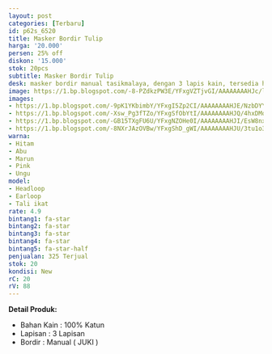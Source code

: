 ```yaml
---
layout: post
categories: [Terbaru]
id: p62s_6520
title: Masker Bordir Tulip
harga: '20.000'
persen: 25% off
diskon: '15.000'
stok: 20pcs
subtitle: Masker Bordir Tulip
desk: masker bordir manual tasikmalaya, dengan 3 lapis kain, tersedia headloop dan earloop.
image: https://1.bp.blogspot.com/-8-PZdkzPW3E/YFxgVZTjvGI/AAAAAAAAHJc/lQJk1oau84Is0udB_ZEZwKHWt5NCGZ8qgCLcBGAsYHQ/s320/utama.jpg
images:
- https://1.bp.blogspot.com/-9pK1YKbimbY/YFxgI5Zp2CI/AAAAAAAAHJE/NzbDYYCTVgEM3fU9WCSVC11PcfuJy5lYQCLcBGAsYHQ/s320/marun.jpg
- https://1.bp.blogspot.com/-Xsw_Pg3fTZo/YFxgSfObYtI/AAAAAAAAHJQ/4hxDMqVQB4ot8viqscDDsvfOqUP2aKVvACLcBGAsYHQ/s320/toska.jpg
- https://1.bp.blogspot.com/-GB15TXgFU6U/YFxgNZOHe0I/AAAAAAAAHJI/EsW8nxY26iYFg-8EpE38h70kRUSOiNUrQCLcBGAsYHQ/s320/pink.jpg
- https://1.bp.blogspot.com/-8NXrJAzOVBw/YFxgShD_gWI/AAAAAAAAHJU/3tu1o3ZC4NIbAoBhk79_QYx_f6NWM4FHgCLcBGAsYHQ/s320/ungu.jpg
warna:
- Hitam
- Abu
- Marun
- Pink
- Ungu
model:
- Headloop
- Earloop
- Tali ikat
rate: 4.9
bintang1: fa-star
bintang2: fa-star
bintang3: fa-star
bintang4: fa-star
bintang5: fa-star-half
penjualan: 325 Terjual
stok: 20
kondisi: New
rC: 20
rV: 88
---
```



<b>Detail Produk:</b>
<ul>
<li>Bahan Kain : 100% Katun</li>
<li>Lapisan : 3 Lapisan</li>
<li>Bordir : Manual ( JUKI )</li>
</ul>
